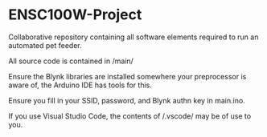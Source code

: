 # ENSC100W-Project

Collaborative repository containing all software elements required to run an automated pet feeder.

All source code is contained in /main/

Ensure the Blynk libraries are installed somewhere your preprocessor is aware of, the Arduino IDE has tools for this.

Ensure you fill in your SSID, password, and Blynk authn key in main.ino. 

If you use Visual Studio Code, the contents of /.vscode/ may be of use to you.
